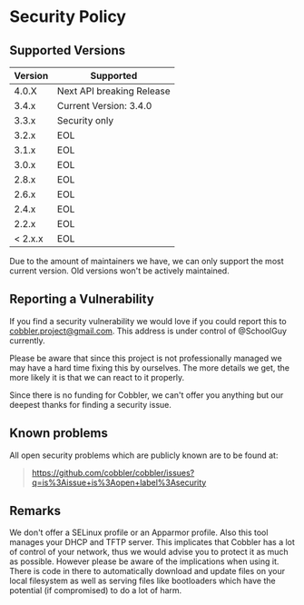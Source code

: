 # Security Policy

## Supported Versions

| Version   | Supported                 |
| --------- |---------------------------|
| 4.0.X     | Next API breaking Release |
| 3.4.x     | Current Version: 3.4.0    |
| 3.3.x     | Security only             |
| 3.2.x     | EOL                       |
| 3.1.x     | EOL                       |
| 3.0.x     | EOL                       |
| 2.8.x     | EOL                       |
| 2.6.x     | EOL                       |
| 2.4.x     | EOL                       |
| 2.2.x     | EOL                       |
| < 2.x.x   | EOL                       |

Due to the amount of maintainers we have, we can only support the most current version. Old versions won't be actively
maintained.

## Reporting a Vulnerability

If you find a security vulnerability we would love if you could report this to
[cobbler.project@gmail.com](mailto:cobbler.project@gmail.com). This address is under control of @SchoolGuy currently.

Please be aware that since this project is not professionally managed we may have a hard time fixing this by ourselves.
The more details we get, the more likely it is that we can react to it properly.

Since there is no funding for Cobbler, we can't offer you anything but our deepest thanks for finding a security issue.

## Known problems

All open security problems which are publicly known are to be found at:

> https://github.com/cobbler/cobbler/issues?q=is%3Aissue+is%3Aopen+label%3Asecurity

## Remarks

We don't offer a SELinux profile or an Apparmor profile. Also this tool manages your
DHCP and TFTP server. This implicates that Cobbler has a lot of control of your network, thus we would advise you to
protect it as much as possible. However please be aware of the implications when using it. There is code in there to
automatically download and update files on your local filesystem as well as serving files like bootloaders which have
the potential (if compromised) to do a lot of harm.
